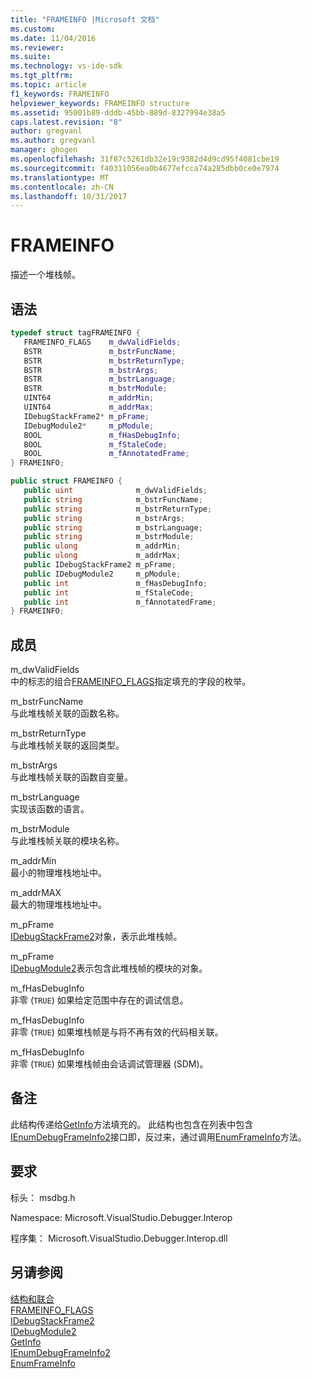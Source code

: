 ```yaml
---
title: "FRAMEINFO |Microsoft 文档"
ms.custom: 
ms.date: 11/04/2016
ms.reviewer: 
ms.suite: 
ms.technology: vs-ide-sdk
ms.tgt_pltfrm: 
ms.topic: article
f1_keywords: FRAMEINFO
helpviewer_keywords: FRAMEINFO structure
ms.assetid: 95001b89-dddb-45bb-889d-8327994e38a5
caps.latest.revision: "8"
author: gregvanl
ms.author: gregvanl
manager: ghogen
ms.openlocfilehash: 31f87c5261db32e19c9382d4d9cd95f4081cbe19
ms.sourcegitcommit: f40311056ea0b4677efcca74a285dbb0ce0e7974
ms.translationtype: MT
ms.contentlocale: zh-CN
ms.lasthandoff: 10/31/2017
---
```

# <a name="frameinfo"></a>FRAMEINFO
描述一个堆栈帧。  
  
## <a name="syntax"></a>语法  
  
```cpp  
typedef struct tagFRAMEINFO {   
   FRAMEINFO_FLAGS    m_dwValidFields;  
   BSTR               m_bstrFuncName;  
   BSTR               m_bstrReturnType;  
   BSTR               m_bstrArgs;  
   BSTR               m_bstrLanguage;  
   BSTR               m_bstrModule;  
   UINT64             m_addrMin;  
   UINT64             m_addrMax;  
   IDebugStackFrame2* m_pFrame;  
   IDebugModule2*     m_pModule;  
   BOOL               m_fHasDebugInfo;  
   BOOL               m_fStaleCode;  
   BOOL               m_fAnnotatedFrame;  
} FRAMEINFO;  
```  
  
```csharp  
public struct FRAMEINFO {   
   public uint              m_dwValidFields;  
   public string            m_bstrFuncName;  
   public string            m_bstrReturnType;  
   public string            m_bstrArgs;  
   public string            m_bstrLanguage;  
   public string            m_bstrModule;  
   public ulong             m_addrMin;  
   public ulong             m_addrMax;  
   public IDebugStackFrame2 m_pFrame;  
   public IDebugModule2     m_pModule;  
   public int               m_fHasDebugInfo;  
   public int               m_fStaleCode;  
   public int               m_fAnnotatedFrame;  
} FRAMEINFO;  
```  
  
## <a name="members"></a>成员  
 m_dwValidFields  
 中的标志的组合[FRAMEINFO_FLAGS](../../../extensibility/debugger/reference/frameinfo-flags.md)指定填充的字段的枚举。  
  
 m_bstrFuncName  
 与此堆栈帧关联的函数名称。  
  
 m_bstrReturnType  
 与此堆栈帧关联的返回类型。  
  
 m_bstrArgs  
 与此堆栈帧关联的函数自变量。  
  
 m_bstrLanguage  
 实现该函数的语言。  
  
 m_bstrModule  
 与此堆栈帧关联的模块名称。  
  
 m_addrMin  
 最小的物理堆栈地址中。  
  
 m_addrMAX  
 最大的物理堆栈地址中。  
  
 m_pFrame  
 [IDebugStackFrame2](../../../extensibility/debugger/reference/idebugstackframe2.md)对象，表示此堆栈帧。  
  
 m_pFrame  
 [IDebugModule2](../../../extensibility/debugger/reference/idebugmodule2.md)表示包含此堆栈帧的模块的对象。  
  
 m_fHasDebugInfo  
 非零 (`TRUE`) 如果给定范围中存在的调试信息。  
  
 m_fHasDebugInfo  
 非零 (`TRUE`) 如果堆栈帧是与将不再有效的代码相关联。  
  
 m_fHasDebugInfo  
 非零 (`TRUE`) 如果堆栈帧由会话调试管理器 (SDM)。  
  
## <a name="remarks"></a>备注  
 此结构传递给[GetInfo](../../../extensibility/debugger/reference/idebugstackframe2-getinfo.md)方法填充的。 此结构也包含在列表中包含[IEnumDebugFrameInfo2](../../../extensibility/debugger/reference/ienumdebugframeinfo2.md)接口即，反过来，通过调用[EnumFrameInfo](../../../extensibility/debugger/reference/idebugthread2-enumframeinfo.md)方法。  
  
## <a name="requirements"></a>要求  
 标头： msdbg.h  
  
 Namespace: Microsoft.VisualStudio.Debugger.Interop  
  
 程序集： Microsoft.VisualStudio.Debugger.Interop.dll  
  
## <a name="see-also"></a>另请参阅  
 [结构和联合](../../../extensibility/debugger/reference/structures-and-unions.md)   
 [FRAMEINFO_FLAGS](../../../extensibility/debugger/reference/frameinfo-flags.md)   
 [IDebugStackFrame2](../../../extensibility/debugger/reference/idebugstackframe2.md)   
 [IDebugModule2](../../../extensibility/debugger/reference/idebugmodule2.md)   
 [GetInfo](../../../extensibility/debugger/reference/idebugstackframe2-getinfo.md)   
 [IEnumDebugFrameInfo2](../../../extensibility/debugger/reference/ienumdebugframeinfo2.md)   
 [EnumFrameInfo](../../../extensibility/debugger/reference/idebugthread2-enumframeinfo.md)